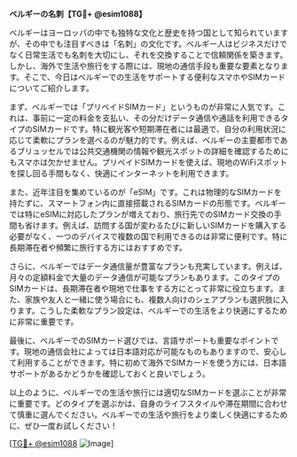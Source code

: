 **ベルギーの名刺【TG💪+ @esim1088】**

ベルギーはヨーロッパの中でも独特な文化と歴史を持つ国として知られていますが、その中でも注目すべきは「名刺」の文化です。ベルギー人はビジネスだけでなく日常生活でも名刺を大切にし、それを交換することで信頼関係を築きます。しかし、海外で生活や旅行をする際には、現地の通信手段も重要な要素となります。そこで、今日はベルギーでの生活をサポートする便利なスマホやSIMカードについてご紹介します。

まず、ベルギーでは「プリペイドSIMカード」というものが非常に人気です。これは、事前に一定の料金を支払い、その分だけデータ通信や通話を利用できるタイプのSIMカードです。特に観光客や短期滞在者には最適で、自分の利用状況に応じて柔軟にプランを選べるのが魅力的です。例えば、ベルギーの主要都市であるブリュッセルでは公共交通機関の情報や観光スポットの詳細を確認するためにもスマホは欠かせません。プリペイドSIMカードを使えば、現地のWiFiスポットを探し回る手間もなく、快適にインターネットを利用できます。

また、近年注目を集めているのが「eSIM」です。これは物理的なSIMカードを持たずに、スマートフォン内に直接搭載されるSIMカードの形態です。ベルギーでは特にeSIMに対応したプランが増えており、旅行先でのSIMカード交換の手間も省けます。例えば、訪問する国が変わるたびに新しいSIMカードを購入する必要がなく、一つのデバイスで複数の国で利用できるのは非常に便利です。特に長期滞在者や頻繁に旅行する方にはおすすめです。

さらに、ベルギーではデータ通信量が豊富なプランも充実しています。例えば、月々の定額料金で大量のデータ通信が可能なプランもあります。このタイプのSIMカードは、長期滞在者や現地で仕事をする方にとって非常に役立ちます。また、家族や友人と一緒に使う場合にも、複数人向けのシェアプランも選択肢に入ります。こうした柔軟なプラン設定は、ベルギーでの生活をより快適にするために非常に重要です。

最後に、ベルギーでのSIMカード選びでは、言語サポートも重要なポイントです。現地の通信会社によっては日本語対応が可能なものもありますので、安心して利用することができます。特に初めて海外でSIMカードを使う方には、日本語サポートがあるかどうかを確認しておくと良いでしょう。

以上のように、ベルギーでの生活や旅行には適切なSIMカードを選ぶことが非常に重要です。どのタイプを選ぶかは、自身のライフスタイルや滞在期間に合わせて慎重に選んでください。ベルギーでの生活や旅行をより楽しく快適にするために、ぜひ一度お試しください！

[[TG💪+ @esim1088](https://t.me/s/esim1088) ![Image](https://i.postimg.cc/Y0z9fWf4/image.png)]
